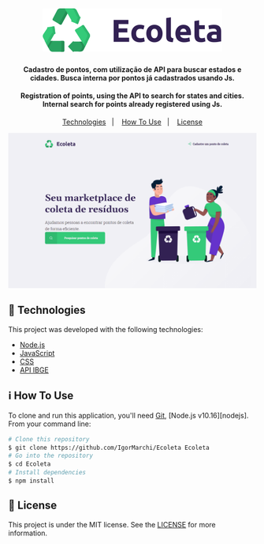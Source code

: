 <h1 align="center">
    <img alt="Ecoleta" src="public/styles/icones/logo.svg" />
    <br>
</h1>
<h4 align="center">
  Cadastro de pontos, com utilização de API para buscar estados e cidades. Busca interna por pontos já cadastrados usando Js. 
</h4>
<h4 align="center">
  Registration of points, using the API to search for states and cities. Internal search for points already registered using Js. 
</h4>
<p align="center">
  <a href="#rocket-technologies">Technologies</a>&nbsp;&nbsp;&nbsp;|&nbsp;&nbsp;&nbsp;
  <a href="#information_source-how-to-use">How To Use</a>&nbsp;&nbsp;&nbsp;|&nbsp;&nbsp;&nbsp;
  <a href="#memo-license">License</a>
</p>


<p align="center">
  <img alt="App Demo" src="public/styles/gitHub/interface.gif">
</p>

## :rocket: Technologies
This project was developed with the following technologies:
-  [Node.js](https://nodejs.org/en/)
-  [JavaScript](https://www.javascript.com/)
-  [CSS](https://www.w3schools.com/css/)
-  [API IBGE](https://servicodados.ibge.gov.br/api/docs/localidades?versao=1#api-Distritos-estadosUFDistritosGet)

## :information_source: How To Use
To clone and run this application, you'll need [Git](https://git-scm.com), [Node.js v10.16][nodejs]. From your command line:
```bash
# Clone this repository
$ git clone https://github.com/IgorMarchi/Ecoleta Ecoleta
# Go into the repository
$ cd Ecoleta
# Install dependencies
$ npm install
```
## :memo: License
This project is under the MIT license. See the [LICENSE](https://github.com/IgorMarchi/Ecoleta/blob/master/LICENSE) for more information.